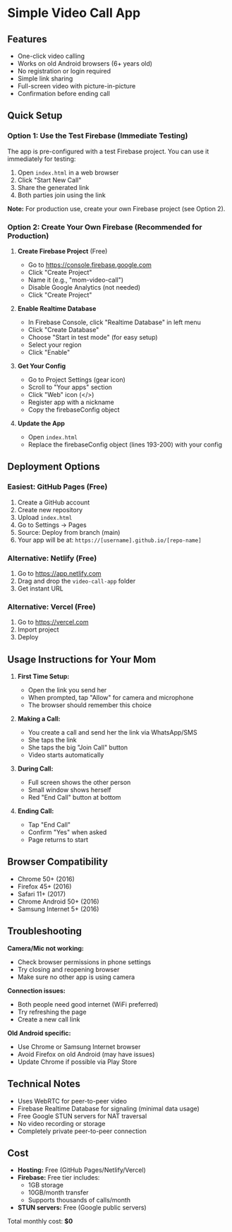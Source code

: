# Simple Video Call App

## Features
- One-click video calling
- Works on old Android browsers (6+ years old)
- No registration or login required
- Simple link sharing
- Full-screen video with picture-in-picture
- Confirmation before ending call

## Quick Setup

### Option 1: Use the Test Firebase (Immediate Testing)
The app is pre-configured with a test Firebase project. You can use it immediately for testing:
1. Open `index.html` in a web browser
2. Click "Start New Call"
3. Share the generated link
4. Both parties join using the link

**Note:** For production use, create your own Firebase project (see Option 2).

### Option 2: Create Your Own Firebase (Recommended for Production)

1. **Create Firebase Project** (Free)
   - Go to https://console.firebase.google.com
   - Click "Create Project"
   - Name it (e.g., "mom-video-call")
   - Disable Google Analytics (not needed)
   - Click "Create Project"

2. **Enable Realtime Database**
   - In Firebase Console, click "Realtime Database" in left menu
   - Click "Create Database"
   - Choose "Start in test mode" (for easy setup)
   - Select your region
   - Click "Enable"

3. **Get Your Config**
   - Go to Project Settings (gear icon)
   - Scroll to "Your apps" section
   - Click "Web" icon (</>)
   - Register app with a nickname
   - Copy the firebaseConfig object

4. **Update the App**
   - Open `index.html`
   - Replace the firebaseConfig object (lines 193-200) with your config

## Deployment Options

### Easiest: GitHub Pages (Free)
1. Create a GitHub account
2. Create new repository
3. Upload `index.html`
4. Go to Settings → Pages
5. Source: Deploy from branch (main)
6. Your app will be at: `https://[username].github.io/[repo-name]`

### Alternative: Netlify (Free)
1. Go to https://app.netlify.com
2. Drag and drop the `video-call-app` folder
3. Get instant URL

### Alternative: Vercel (Free)
1. Go to https://vercel.com
2. Import project
3. Deploy

## Usage Instructions for Your Mom

1. **First Time Setup:**
   - Open the link you send her
   - When prompted, tap "Allow" for camera and microphone
   - The browser should remember this choice

2. **Making a Call:**
   - You create a call and send her the link via WhatsApp/SMS
   - She taps the link
   - She taps the big "Join Call" button
   - Video starts automatically

3. **During Call:**
   - Full screen shows the other person
   - Small window shows herself
   - Red "End Call" button at bottom

4. **Ending Call:**
   - Tap "End Call"
   - Confirm "Yes" when asked
   - Page returns to start

## Browser Compatibility
- Chrome 50+ (2016)
- Firefox 45+ (2016)
- Safari 11+ (2017)
- Chrome Android 50+ (2016)
- Samsung Internet 5+ (2016)

## Troubleshooting

**Camera/Mic not working:**
- Check browser permissions in phone settings
- Try closing and reopening browser
- Make sure no other app is using camera

**Connection issues:**
- Both people need good internet (WiFi preferred)
- Try refreshing the page
- Create a new call link

**Old Android specific:**
- Use Chrome or Samsung Internet browser
- Avoid Firefox on old Android (may have issues)
- Update Chrome if possible via Play Store

## Technical Notes
- Uses WebRTC for peer-to-peer video
- Firebase Realtime Database for signaling (minimal data usage)
- Free Google STUN servers for NAT traversal
- No video recording or storage
- Completely private peer-to-peer connection

## Cost
- **Hosting:** Free (GitHub Pages/Netlify/Vercel)
- **Firebase:** Free tier includes:
  - 1GB storage
  - 10GB/month transfer
  - Supports thousands of calls/month
- **STUN servers:** Free (Google public servers)

Total monthly cost: **$0**